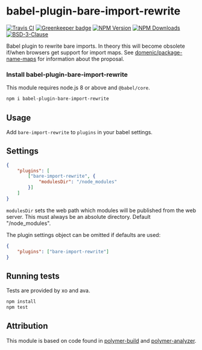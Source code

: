 # babel-plugin-bare-import-rewrite

[![Travis CI][travis-image]][travis-url]
[![Greenkeeper badge][gk-image]](https://greenkeeper.io/)
[![NPM Version][npm-image]][npm-url]
[![NPM Downloads][downloads-image]][downloads-url]
[![BSD-3-Clause][license-image]](LICENSE)

Babel plugin to rewrite bare imports.  In theory this will become obsolete if/when
browsers get support for import maps.  See [domenic/package-name-maps] for information
about the proposal.

### Install babel-plugin-bare-import-rewrite

This module requires node.js 8 or above and `@babel/core`.

```sh
npm i babel-plugin-bare-import-rewrite
```

## Usage

Add `bare-import-rewrite` to `plugins` in your babel settings.

## Settings

```json
{
	"plugins": [
		["bare-import-rewrite", {
			"modulesDir": "/node_modules"
		}]
	]
}
```

`modulesDir` sets the web path which modules will be published from the web server.
This must always be an absolute directory.  Default "/node_modules".

The plugin settings object can be omitted if defaults are used:
```json
{
	"plugins": ["bare-import-rewrite"]
}
```

## Running tests

Tests are provided by xo and ava.

```sh
npm install
npm test
```

## Attribution

This module is based on code found in [polymer-build] and [polymer-analyzer].

[npm-image]: https://img.shields.io/npm/v/babel-plugin-bare-import-rewrite.svg
[npm-url]: https://npmjs.org/package/babel-plugin-bare-import-rewrite
[travis-image]: https://travis-ci.org/cfware/babel-plugin-bare-import-rewrite.svg?branch=master
[travis-url]: https://travis-ci.org/cfware/babel-plugin-bare-import-rewrite
[gk-image]: https://badges.greenkeeper.io/cfware/babel-plugin-bare-import-rewrite.svg
[downloads-image]: https://img.shields.io/npm/dm/babel-plugin-bare-import-rewrite.svg
[downloads-url]: https://npmjs.org/package/babel-plugin-bare-import-rewrite
[license-image]: https://img.shields.io/github/license/cfware/babel-plugin-bare-import-rewrite.svg
[domenic/package-name-maps]: https://github.com/domenic/package-name-maps/
[polymer-analyzer]: https://github.com/Polymer/tools/blob/219ab4f3f9f8773e75f8c6181109e8966082b9af/packages/analyzer/src/javascript/resolve-specifier-node.ts
[polymer-build]: https://github.com/Polymer/tools/blob/219ab4f3f9f8773e75f8c6181109e8966082b9af/packages/build/src/babel-plugin-bare-specifiers.ts
